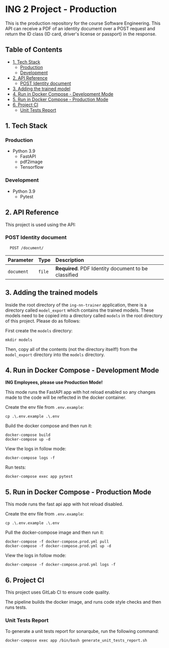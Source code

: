 # ING 2 Project - Production

This is the production repository for the course Software Engineering. This API can receive a PDF of an identity document over a POST request and return the ID class (ID card, driver's license or passport) in the response.

## Table of Contents

- [1. Tech Stack](#1-tech-stack)
  - [Production](#production)
  - [Development](#development)
- [2. API Reference](#2-api-reference)
  - [POST Identity document](#post-identity-document)
- [3. Adding the trained model](#3-adding-the-trained-model)
- [4. Run in Docker Compose - Development Mode](#4-run-in-docker-compose---development-mode)
- [5. Run in Docker Compose - Production Mode](#5-run-in-docker-compose---production-mode)
- [6. Project CI](#6-project-ci)
  - [Unit Tests Report](#unit-tests-report)

## 1. Tech Stack

### Production

- Python 3.9
  - FastAPI
  - pdf2image
  - Tensorflow

### Development

- Python 3.9
  - Pytest

## 2. API Reference

This project is used using the API:

### POST Identity document

```http
  POST /document/
```

| Parameter  | Type   | Description                              |
| :--------- | :----- | :--------------------------------------- |
| `document` | `file` | **Required**. PDF Identity document to be classified |

## 3. Adding the trained models

Inside the root directory of the `ing-nn-trainer` application, there is a directory called `model_export` which contains the trained models. These models need to be copied into a directory called `models` in the root directory of this project. Please do as follows:

First create the `models` directory:

```terminal
mkdir models
```

Then, copy all of the contents (not the directory itself!) from the `model_export` directory into the `models` directory.

## 4. Run in Docker Compose - Development Mode

**ING Employees, please use Production Mode!**

This mode runs the FastAPI app with hot reload enabled so any changes made to the code will be reflected in the docker container.

Create the env file from `.env.example`:

```terminal
cp .\.env.example .\.env
```

Build the docker compose and then run it:

```terminal
docker-compose build
docker-compose up -d
```

View the logs in follow mode:

```terminal
docker-compose logs -f
```

Run tests:

```terminal
docker-compose exec app pytest
```

## 5. Run in Docker Compose - Production Mode

This mode runs the fast api app with hot reload disabled.

Create the env file from `.env.example`:

```terminal
cp .\.env.example .\.env
```

Pull the docker-compose image and then run it:

```terminal
docker-compose -f docker-compose.prod.yml pull
docker-compose -f docker-compose.prod.yml up -d
```

View the logs in follow mode:

```terminal
docker-compose -f docker-compose.prod.yml logs -f
```

## 6. Project CI

This project uses GitLab CI to ensure code quality.

The pipeline builds the docker image, and runs code style checks and then runs tests.

### Unit Tests Report

To generate a unit tests report for sonarqube, run the following command:

```terminal
docker-compose exec app /bin/bash generate_unit_tests_report.sh
```
